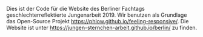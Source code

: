 Dies ist der Code für die Website des Berliner Fachtags geschlechterreflektierte Jungenarbeit 2019. Wir benutzen als Grundlage das Open-Source Projekt https://phlow.github.io/feeling-responsive/. Die Website ist unter https://jungen-sternchen-arbeit.github.io/berlin/ zu finden.
